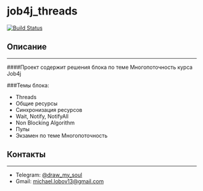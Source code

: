 # job4j_threads
[![Build Status](https://app.travis-ci.com/DrawMySoul/job4j_threads.svg?branch=master)](https://app.travis-ci.com/DrawMySoul/job4j_threads)

## Описание
___
####Проект содержит решения блока по теме Многопоточность курса Job4j

###Темы блока:
* Threads
* Общие ресурсы
* Синхронизация ресурсов
* Wait, Notify, NotifyAll
* Non Blocking Algorithm
* Пулы
* Экзамен по теме Многопоточность

## Контакты 
___
* Telegram: [@draw_my_soul](https://t.me/draw_my_soul) 
* Gmail: michael.lobov13@gmail.com
